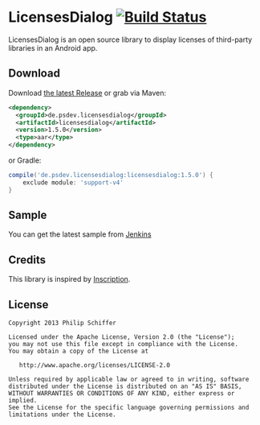 LicensesDialog  [![Build Status](http://ci.psdev.de/job/PSDevLicensesDialog/badge/icon)](http://ci.psdev.de/job/PSDevLicensesDialog/)
==============

LicensesDialog is an open source library to display licenses of third-party libraries in an Android app.


Download
--------

Download [the latest Release][1] or grab via Maven:

```xml
<dependency>
  <groupId>de.psdev.licensesdialog</groupId>
  <artifactId>licensesdialog</artifactId>
  <version>1.5.0</version>
  <type>aar</type>
</dependency>
```  
or Gradle:
```groovy
compile('de.psdev.licensesdialog:licensesdialog:1.5.0') {
    exclude module: 'support-v4'
}
```

Sample
------

You can get the latest sample from [Jenkins][3]

Credits
-------

This library is inspired by [Inscription][2].


License
-------

    Copyright 2013 Philip Schiffer

    Licensed under the Apache License, Version 2.0 (the "License");
    you may not use this file except in compliance with the License.
    You may obtain a copy of the License at

       http://www.apache.org/licenses/LICENSE-2.0

    Unless required by applicable law or agreed to in writing, software
    distributed under the License is distributed on an "AS IS" BASIS,
    WITHOUT WARRANTIES OR CONDITIONS OF ANY KIND, either express or implied.
    See the License for the specific language governing permissions and
    limitations under the License.

[1]: https://github.com/PSDev/LicensesDialog/releases
[2]: https://github.com/MartinvanZ/Inscription
[3]: https://ci.psdev.de/job/PSDevLicensesDialog/lastSuccessfulBuild/artifact/sample/target/
